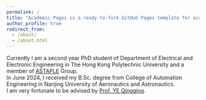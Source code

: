 ```yaml
---
permalink: /
title: "Academic Pages is a ready-to-fork GitHub Pages template for academic personal websites"
author_profile: true
redirect_from: 
  - /about/
  - /about.html
---
```



Currently I am a second year PhD student of  Department of Electrical and Electronic Engineering in The Hong Kong Polytechnic University and a member of [ASTAPLE](https://www.astaple.com/) Group.  
In June 2024, I received my B.Sc. degree from College of Automation Engineering in Nanjing University of Aeronautics and Astronautics.  
I am very fortunate to be advised by  [Prof. YE Qingqing](https://www.polyu.edu.hk/eee/people/academic-staff-and-teaching-staff/dr-ye-qingqing/).
